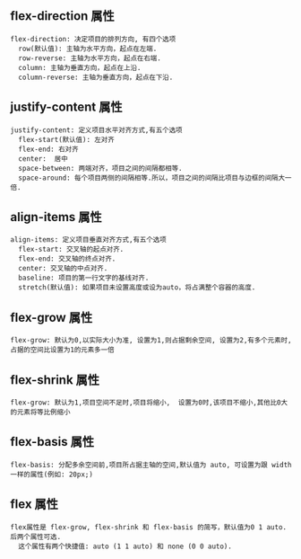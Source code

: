 <!-- 主属性 -->
## flex-direction 属性
```
flex-direction: 决定项目的排列方向, 有四个选项
  row(默认值): 主轴为水平方向，起点在左端.
  row-reverse: 主轴为水平方向，起点在右端.
  column: 主轴为垂直方向，起点在上沿.
  column-reverse: 主轴为垂直方向，起点在下沿.
```
## justify-content 属性
```
justify-content: 定义项目水平对齐方式,有五个选项
  flex-start(默认值): 左对齐
  flex-end: 右对齐
  center:  居中
  space-between: 两端对齐，项目之间的间隔都相等.
  space-around: 每个项目两侧的间隔相等.所以，项目之间的间隔比项目与边框的间隔大一倍.
```
##  align-items 属性
```
align-items: 定义项目垂直对齐方式,有五个选项
  flex-start: 交叉轴的起点对齐.
  flex-end: 交叉轴的终点对齐.
  center: 交叉轴的中点对齐.
  baseline: 项目的第一行文字的基线对齐.
  stretch(默认值): 如果项目未设置高度或设为auto，将占满整个容器的高度.
```

<!-- 从属性 -->
## flex-grow 属性
```
flex-grow: 默认为0,以实际大小为准, 设置为1,则占据剩余空间, 设置为2,有多个元素时,占据的空间比设置为1的元素多一倍
```
## flex-shrink 属性
```
flex-grow: 默认为1,项目空间不足时,项目将缩小,  设置为0时,该项目不缩小,其他比0大的元素将等比例缩小
```
## flex-basis 属性
```
flex-basis: 分配多余空间前,项目所占据主轴的空间,默认值为 auto, 可设置为跟 width 一样的属性(例如: 20px;)
```
## flex 属性
```
flex属性是 flex-grow, flex-shrink 和 flex-basis 的简写，默认值为0 1 auto.后两个属性可选.
  这个属性有两个快捷值: auto (1 1 auto) 和 none (0 0 auto).
```

